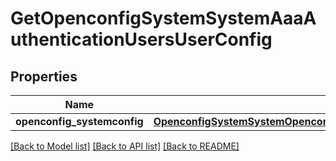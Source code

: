 # GetOpenconfigSystemSystemAaaAuthenticationUsersUserConfig

## Properties
Name | Type | Description | Notes
------------ | ------------- | ------------- | -------------
**openconfig_systemconfig** | [**OpenconfigSystemSystemOpenconfigsystemsystemAaaAuthenticationUsersConfig**](OpenconfigSystemSystemOpenconfigsystemsystemAaaAuthenticationUsersConfig.md) |  | [optional] 

[[Back to Model list]](../README.md#documentation-for-models) [[Back to API list]](../README.md#documentation-for-api-endpoints) [[Back to README]](../README.md)



